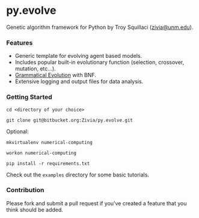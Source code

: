 # py.evolve #

Genetic algorithm framework for Python by Troy Squillaci (zivia@unm.edu).

### Features ###

* Generic template for evolving agent based models.
* Includes popular built-in evolutionary function (selection, crossover, mutation, etc...).
* [Grammatical Evolution](https://en.wikipedia.org/wiki/Grammatical_evolution) with BNF.
* Extensive logging and output files for data analysis.

### Getting Started ###

`cd <directory of your choice>`

`git clone git@bitbucket.org:Zivia/py.evolve.git`

Optional:

`mkvirtualenv numerical-computing`

`workon numerical-computing`

`pip install -r requirements.txt`

Check out the `examples` directory for some basic tutorials.

### Contribution ###

Please fork and submit a pull request if you've created a feature that you think should be added.